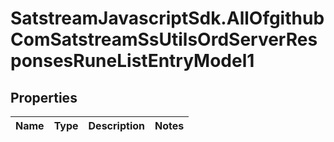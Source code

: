 # SatstreamJavascriptSdk.AllOfgithubComSatstreamSsUtilsOrdServerResponsesRuneListEntryModel1

## Properties
Name | Type | Description | Notes
------------ | ------------- | ------------- | -------------
